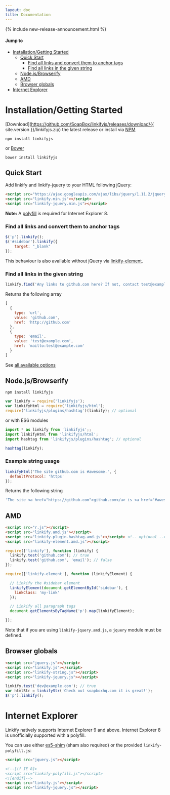 ```yaml
---
layout: doc
title: Documentation
---
```


{% include new-release-announcement.html %}

#### Jump to

* [Installation/Getting Started](#installationgetting-started)
  * [Quick Start](#quick-start)
    * [Find all links and convert them to anchor tags](#find-all-links-and-convert-them-to-anchor-tags)
    * [Find all links in the given string](#find-all-links-in-the-given-string)
  * [Node.js/Browserify](#nodejsbrowserify)
  * [AMD](#amd)
  * [Browser globals](#browser-globals)
* [Internet Explorer](#internet-explorer)


# Installation/Getting Started

[Download](https://github.com/SoapBox/linkifyjs/releases/download/{{ site.version }}/linkifyjs.zip) the latest release or install via [NPM](https://www.npmjs.com/)

```
npm install linkifyjs
```

or [Bower](http://bower.io/)

```
bower install linkifyjs
```

## Quick Start

Add linkify and linkify-jquery to your HTML following jQuery:

```html
<script src="https://ajax.googleapis.com/ajax/libs/jquery/1.11.2/jquery.min.js"></script>
<script src="linkify.min.js"></script>
<script src="linkify-jquery.min.js"></script>
```

**Note:** A [polyfill](#internet-explorer) is required for Internet Explorer 8.

### Find all links and convert them to anchor tags

```js
$('p').linkify();
$('#sidebar').linkify({
    target: "_blank"
});
```

This behaviour is also available without jQuery via [linkify-element](linkify-element.html).

### Find all links in the given string

```js
linkify.find('Any links to github.com here? If not, contact test@example.com');
```

Returns the following array

```js
[
  {
    type: 'url',
    value: 'github.com',
    href: 'http://github.com'
  },
  {
    type: 'email',
    value: 'test@example.com',
    href: 'mailto:test@example.com'
  }
]
```

See [all available options](options.html)


## Node.js/Browserify

```
npm install linkifyjs
```

```js
var linkify = require('linkifyjs');
var linkifyHtml = require('linkifyjs/html');
require('linkifyjs/plugins/hashtag')(linkify); // optional
```

or with ES6 modules

```js
import * as linkify from 'linkifyjs';;
import linkifyHtml from 'linkifyjs/html';
import hashtag from 'linkifyjs/plugins/hashtag'; // optional

hashtag(linkify);
```

### Example string usage

```js
linkifyHtml('The site github.com is #awesome.', {
  defaultProtocol: 'https'
});
```

Returns the following string

```js
'The site <a href="https://github.com">github.com</a> is <a href="#awesome">#awesome</a>.'
```

## AMD

```html
<script src="r.js"></script>
<script src="linkify.amd.js"></script>
<script src="linkify-plugin-hashtag.amd.js"></script> <!-- optional -->
<script src="linkify-element.amd.js"></script>
```

```js
require(['linkify'], function (linkify) {
  linkify.test('github.com'); // true
  linkify.test('github.com', 'email'); // false
});

require(['linkify-element'], function (linkifyElement) {

  // Linkify the #sidebar element
  linkifyElement(document.getElementById('sidebar'), {
    linkClass: 'my-link'
  });

  // Linkify all paragraph tags
  document.getElementsByTagName('p').map(linkifyElement);

});
```

Note that if you are using `linkify-jquery.amd.js`, a `jquery` module must be defined.

## Browser globals

```html
<script src="jquery.js"></script>
<script src="linkify.js"></script>
<script src="linkify-string.js"></script>
<script src="linkify-jquery.js"></script>
```

```js
linkify.test('dev@example.com'); // true
var htmlStr = linkifyStr('Check out soapboxhq.com it is great!');
$('p').linkify();
```

# Internet Explorer

Linkify natively supports Internet Explorer 9 and above. Internet Explorer 8 is unofficially supported with a polyfill.

You can use either [es5-shim](https://github.com/es-shims/es5-shim) (sham also required) or the provided `linkify-polyfill.js`:

```html
<script src="jquery.js"></script>

<!--[if IE 8]>
<script src="linkify-polyfill.js"></script>
<![endif]-->
<script src="linkify.js"></script>
<script src="linkify-jquery.js"></script>
```
